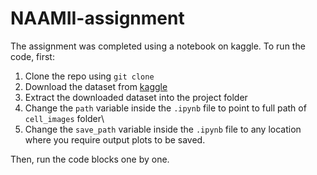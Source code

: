 # NAAMII-assignment

The assignment was completed using a notebook on kaggle. To run the code, first:
1. Clone the repo using `git clone`
2. Download the dataset from [kaggle](https://www.kaggle.com/datasets/iarunava/cell-images-for-detecting-malaria) 
3. Extract the downloaded dataset into the project folder
4. Change the `path` variable inside the `.ipynb` file to point to full path of `cell_images` folder\
5. Change the `save_path` variable inside the `.ipynb` file to any location where you require output plots to be saved.

Then, run the code blocks one by one.

